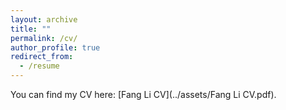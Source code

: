 ```yaml
---
layout: archive
title: ""
permalink: /cv/
author_profile: true
redirect_from:
  - /resume
---
```


You can find my CV here: [Fang Li CV](../assets/Fang Li CV.pdf).

